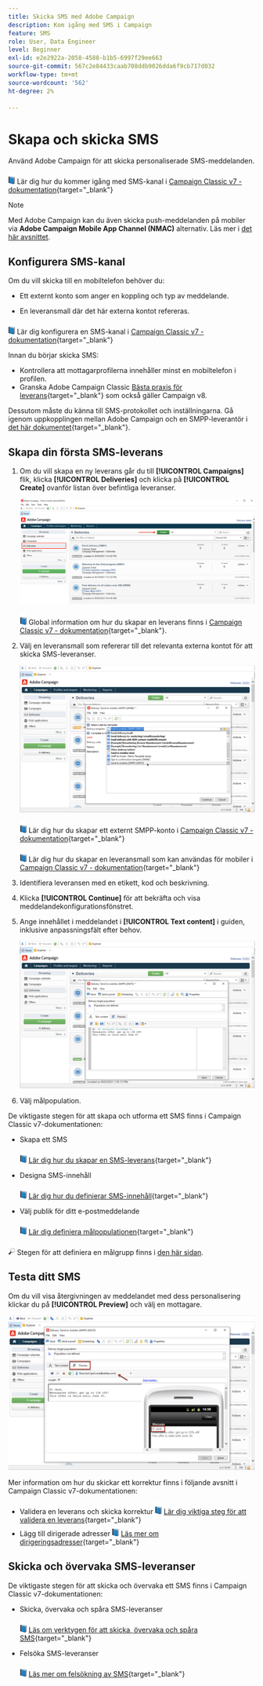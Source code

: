 ```yaml
---
title: Skicka SMS med Adobe Campaign
description: Kom igång med SMS i Campaign
feature: SMS
role: User, Data Engineer
level: Beginner
exl-id: e2e2922a-2058-4588-b1b5-6997f29ee663
source-git-commit: 567c2e84433caab708ddb9026dda6f9cb717d032
workflow-type: tm+mt
source-wordcount: '562'
ht-degree: 2%

---
```


# Skapa och skicka SMS

Använd Adobe Campaign för att skicka personaliserade SMS-meddelanden.

![](../assets/do-not-localize/book.png) Lär dig hur du kommer igång med SMS-kanal i [Campaign Classic v7 - dokumentation](https://experienceleague.adobe.com/docs/campaign-classic/using/sending-messages/sending-messages-on-mobiles/sms-channel.html){target="_blank"}

>[!NOTE]
>
>Med Adobe Campaign kan du även skicka push-meddelanden på mobiler via **Adobe Campaign Mobile App Channel (NMAC)** alternativ. Läs mer i [det här avsnittet](push.md).

## Konfigurera SMS-kanal

Om du vill skicka till en mobiltelefon behöver du:

* Ett externt konto som anger en koppling och typ av meddelande.

* En leveransmall där det här externa kontot refereras.

![](../assets/do-not-localize/book.png)  Lär dig konfigurera en SMS-kanal i [Campaign Classic v7 - dokumentation](https://experienceleague.adobe.com/docs/campaign-classic/using/sending-messages/sending-messages-on-mobiles/sms-set-up.html#sending-messages){target="_blank"}

Innan du börjar skicka SMS:

* Kontrollera att mottagarprofilerna innehåller minst en mobiltelefon i profilen.
* Granska Adobe Campaign Classic [Bästa praxis för leverans](https://experienceleague.adobe.com/docs/campaign-classic/using/sending-messages/key-steps-when-creating-a-delivery/delivery-bestpractices/delivery-best-practices.html#sending-messages){target="_blank"} som också gäller Campaign v8.

Dessutom måste du känna till SMS-protokollet och inställningarna. Gå igenom uppkopplingen mellan Adobe Campaign och en SMPP-leverantör i [det här dokumentet](https://experienceleague.adobe.com/docs/campaign-classic/using/sending-messages/sending-messages-on-mobiles/sms-protocol.html#sending-messages){target="_blank"}.

## Skapa din första SMS-leverans

1. Om du vill skapa en ny leverans går du till **[!UICONTROL Campaigns]** flik, klicka **[!UICONTROL Deliveries]** och klicka på **[!UICONTROL Create]** ovanför listan över befintliga leveranser.

   ![](assets/delivery_step_1.png)

   ![](../assets/do-not-localize/book.png) Global information om hur du skapar en leverans finns i [Campaign Classic v7 - dokumentation](https://experienceleague.adobe.com/docs/campaign-classic/using/sending-messages/key-steps-when-creating-a-delivery/steps-about-delivery-creation-steps.html#sending-messages){target="_blank"}.

1. Välj en leveransmall som refererar till det relevanta externa kontot för att skicka SMS-leveranser.

   ![](assets/sms-template-list.png)

   ![](../assets/do-not-localize/book.png) Lär dig hur du skapar ett externt SMPP-konto i [Campaign Classic v7 - dokumentation](https://experienceleague.adobe.com/docs/campaign-classic/using/sending-messages/sending-messages-on-mobiles/sms-set-up.html#creating-an-smpp-external-account){target="_blank"}

   ![](../assets/do-not-localize/book.png) Lär dig hur du skapar en leveransmall som kan användas för mobiler i [Campaign Classic v7 - dokumentation](https://experienceleague.adobe.com/docs/campaign-classic/using/sending-messages/sending-messages-on-mobiles/sms-set-up.html#changing-the-delivery-template){target="_blank"}

1. Identifiera leveransen med en etikett, kod och beskrivning.

1. Klicka **[!UICONTROL Continue]** för att bekräfta och visa meddelandekonfigurationsfönstret.

1. Ange innehållet i meddelandet i **[!UICONTROL Text content]** i guiden, inklusive anpassningsfält efter behov.

   ![](assets/sms-content.png)

1. Välj målpopulation.

De viktigaste stegen för att skapa och utforma ett SMS finns i Campaign Classic v7-dokumentationen:

* Skapa ett SMS

  ![](../assets/do-not-localize/book.png) [Lär dig hur du skapar en SMS-leverans](https://experienceleague.adobe.com/docs/campaign-classic/using/sending-messages/sending-messages-on-mobiles/sms-create.html#sending-messages){target="_blank"}

* Designa SMS-innehåll

  ![](../assets/do-not-localize/book.png) [Lär dig hur du definierar SMS-innehåll](https://experienceleague.adobe.com/docs/campaign-classic/using/sending-messages/sending-messages-on-mobiles/sms-create.html#defining-the-sms-content){target="_blank"}

* Välj publik för ditt e-postmeddelande

  ![](../assets/do-not-localize/book.png) [Lär dig definiera målpopulationen](https://experienceleague.adobe.com/docs/campaign-classic/using/sending-messages/key-steps-when-creating-a-delivery/steps-defining-the-target-population.html){target="_blank"}

![](../assets/do-not-localize/glass.png) Stegen för att definiera en målgrupp finns i [den här sidan](../start/audiences.md).

## Testa ditt SMS

Om du vill visa återgivningen av meddelandet med dess personalisering klickar du på **[!UICONTROL Preview]** och välj en mottagare.

![](assets/sms-preview.png)

Mer information om hur du skickar ett korrektur finns i följande avsnitt i Campaign Classic v7-dokumentationen:

* Validera en leverans och skicka korrektur
  ![](../assets/do-not-localize/book.png) [Lär dig viktiga steg för att validera en leverans](https://experienceleague.adobe.com/docs/campaign-classic/using/sending-messages/key-steps-when-creating-a-delivery/steps-validating-the-delivery.html){target="_blank"}
* Lägg till dirigerade adresser
  ![](../assets/do-not-localize/book.png) [Läs mer om dirigeringsadresser](https://experienceleague.adobe.com/docs/campaign-classic/using/sending-messages/using-seed-addresses/about-seed-addresses.html){target="_blank"}

## Skicka och övervaka SMS-leveranser

De viktigaste stegen för att skicka och övervaka ett SMS finns i Campaign Classic v7-dokumentationen:

* Skicka, övervaka och spåra SMS-leveranser

  ![](../assets/do-not-localize/book.png) [Läs om verktygen för att skicka, övervaka och spåra SMS](https://experienceleague.adobe.com/docs/campaign-classic/using/sending-messages/sending-messages-on-mobiles/sms-send.html#sending-messages){target="_blank"}

* Felsöka SMS-leveranser

  ![](../assets/do-not-localize/book.png) [Läs mer om felsökning av SMS](https://experienceleague.adobe.com/docs/campaign-classic/using/sending-messages/sending-messages-on-mobiles/troubleshooting-sms.html#sending-messages){target="_blank"}
